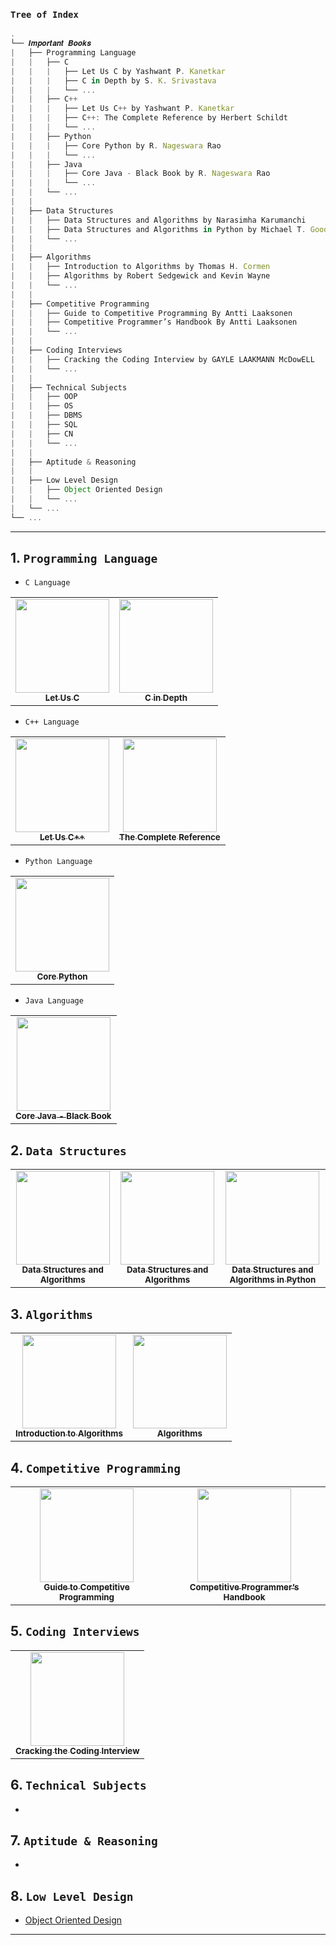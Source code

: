 ### `Tree of Index`

```js
.
└── 𝑰𝒎𝒑𝒐𝒓𝒕𝒂𝒏𝒕 𝑩𝒐𝒐𝒌𝒔
|   ├── Programming Language
|   |   ├── C
|   |   |   ├── Let Us C by Yashwant P. Kanetkar
|   |   |   ├── C in Depth by S. K. Srivastava
|   |   |   └── ...
|   |   ├── C++
|   |   |   ├── Let Us C++ by Yashwant P. Kanetkar
|   |   |   ├── C++: The Complete Reference by Herbert Schildt
|   |   |   └── ...
|   |   ├── Python
|   |   |   ├── Core Python by R. Nageswara Rao
|   |   |   └── ...
|   |   ├── Java
|   |   |   ├── Core Java - Black Book by R. Nageswara Rao
|   |   |   └── ...
|   |   └── ...
|   |
|   ├── Data Structures
|   |   ├── Data Structures and Algorithms by Narasimha Karumanchi
|   |   ├── Data Structures and Algorithms in Python by Michael T. Goodrich 
|   |   └── ...
|   |
|   ├── Algorithms
|   |   ├── Introduction to Algorithms by Thomas H. Cormen
|   |   ├── Algorithms by Robert Sedgewick and Kevin Wayne 
|   |   └── ...
|   |
|   ├── Competitive Programming
|   |   ├── Guide to Competitive Programming By Antti Laaksonen
|   |   ├── Competitive Programmer’s Handbook By Antti Laaksonen 
|   |   └── ...
|   |
|   ├── Coding Interviews
|   |   ├── Cracking the Coding Interview by GAYLE LAAKMANN McDowELL
|   |   └── ...
|   |
|   ├── Technical Subjects
|   |   ├── OOP
|   |   ├── OS
|   |   ├── DBMS
|   |   ├── SQL
|   |   ├── CN
|   |   └── ...
|   |
|   ├── Aptitude & Reasoning
|   |
|   ├── Low Level Design
|   |   ├── Object Oriented Design
|   |   └── ...
|   └── ...
└── ...
```

<!-- 1. `Programming Language`
2. [`Data Structures`](#data-structures)
3. [`Algorithms`](#algorithms)
4. [`Competitive Programming`](#competitive-programming)
5. [`Coding Interviews`](#coding-interviews)
6. `Technical Subjects`
7. `Aptitude & Reasoning`
8. [`Low Level Design`](#low-level-design) -->

---

## 1. `Programming Language`

- `C Language`
<table>
<tr>
<td align="center"><a href="#"><img src="https://images-eu.ssl-images-amazon.com/images/I/41a4CcXfN4L._SY264_BO1,204,203,200_QL40_FMwebp_.jpg" width="150px;" alt=""/><br /><sub><b>Let Us C</b></sub></a><br /></td>
 
<td align="center"><a href="#"><img src="https://images-eu.ssl-images-amazon.com/images/I/51BFuRUjSWL._SY264_BO1,204,203,200_QL40_FMwebp_.jpg" width="150px;" alt=""/><br /><sub><b>C in Depth</b></sub></a><br /></td>
</table>

- `C++ Language`
<table>
<tr>
<td align="center"><a href="#"><img src="https://images-eu.ssl-images-amazon.com/images/I/51YkwADIq5L._SY264_BO1,204,203,200_QL40_FMwebp_.jpg" width="150px;" alt=""/><br /><sub><b>Let Us C++</b></sub></a><br /></td>
 
<td align="center"><a href="#"><img src="https://images-na.ssl-images-amazon.com/images/I/51Uqe5PHbML._SX381_BO1,204,203,200_.jpg" width="150px;" alt=""/><br /><sub><b>The Complete Reference</b></sub></a><br /></td>
</table>

- `Python Language`
<table>
<tr>
<td align="center"><a href="#"><img src="https://images-na.ssl-images-amazon.com/images/I/51Ss-7j3v5L._SX362_BO1,204,203,200_.jpg" width="150px;" alt=""/><br /><sub><b>Core Python</b></sub></a><br /></td>
</table>

- `Java Language`
<table>
<tr>
<td align="center"><a href="#"><img src="https://images-na.ssl-images-amazon.com/images/I/51z+MsmqesL._SX258_BO1,204,203,200_.jpg" width="150px;" alt=""/><br /><sub><b>Core Java - Black Book</b></sub></a><br /></td>
</table>

## 2. `Data Structures`
<table>
<tr>
<td align="center"><a href="#"><img src="https://images-na.ssl-images-amazon.com/images/I/417ExARdRYL._SX384_BO1,204,203,200_.jpg" width="150px;" alt=""/><br /><sub><b>Data Structures and Algorithms</b></sub></a><br /></td>
   
<td align="center"><a href="#"><img src="https://images-na.ssl-images-amazon.com/images/I/41fWWCgWk6L._SX384_BO1,204,203,200_.jpg" width="150px;" alt=""/><br /><sub><b>Data Structures and Algorithms</b></sub></a><br /></td>
 
<td align="center"><a href="#"><img src="https://qphs.fs.quoracdn.net/main-qimg-709c90619378769352a80f5d5dd645e0" width="150px;" alt=""/><br /><sub><b>Data Structures and Algorithms in Python</b></sub></a><br /></td>
</table>

## 3. `Algorithms`
<table>
<tr>
<td align="center"><a href="#"><img src="https://images-na.ssl-images-amazon.com/images/I/513P8XoCAEL._SX376_BO1,204,203,200_.jpg" width="150px;" alt=""/><br /><sub><b>Introduction to Algorithms</b></sub></a><br /></td>
   
<td align="center"><a href="#"><img src="https://images-na.ssl-images-amazon.com/images/I/41-RWwEls6L._SX400_BO1,204,203,200_.jpg" width="150px;" alt=""/><br /><sub><b>Algorithms</b></sub></a><br /></td>
</table>

## 4. `Competitive Programming`
<table>
<tr>
<td align="center"><a href="#"><img src="https://images-na.ssl-images-amazon.com/images/I/41iVz+I5jOL._SY344_BO1,204,203,200_.jpg" width="150px;" alt=""/><br /><sub><b>Guide to Competitive Programming</b></sub></a><br /></td>
   
<td align="center"><a href="#"><img src="https://images-na.ssl-images-amazon.com/images/I/41iVz+I5jOL._SY344_BO1,204,203,200_.jpg" width="150px;" alt=""/><br /><sub><b>Competitive Programmer’s Handbook</b></sub></a><br /></td>
</table>

## 5. `Coding Interviews`
<table>
<tr>
<td align="center"><a href="#"><img src="https://images-na.ssl-images-amazon.com/images/I/41oYsXjLvZL._SY291_BO1,204,203,200_QL40_FMwebp_.jpg" width="150px;" alt=""/><br /><sub><b>Cracking the Coding Interview</b></sub></a><br /></td>
</table>

## 6. `Technical Subjects`
-

## 7. `Aptitude & Reasoning`
-

## 8. `Low Level Design`
- [Object Oriented Design](https://www.oodesign.com/)

---
